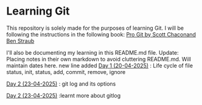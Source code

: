# Learning Git

This repository is solely made for the purposes of learning Git. I will be following the instructions in the following book:
[Pro Git by Scott Chaconand Ben Straub](https://git-scm.com/book/en/v2)

I'll also be documenting my learning in this README.md file.
Update: Placing notes in their own markdown to avoid cluttering README.md. Will maintain dates here.
new line added 
[Day 1 (20-04-2025)](./Day1.md) : Life cycle of file status, init, status, add, commit, remove, ignore

[Day 2 (23-04-2025)](./Day2.md) : git log and its options

[Day 2 (23-04-2025)](./Day3.md) :learnt more about gitlog